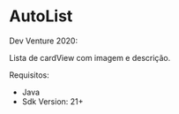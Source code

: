 # AutoList
Dev Venture 2020:

Lista de cardView com imagem e descrição.

Requisitos:
- Java
- Sdk Version: 21+
